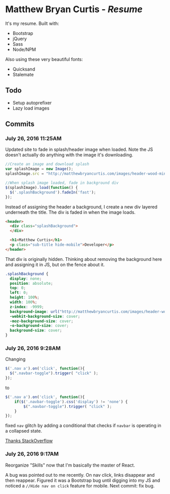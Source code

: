 # Matthew Bryan Curtis - _Resume_
It's my resume. Built with:

* Bootstrap
* jQuery
* Sass
* Node/NPM

Also using these very beautiful fonts:

* Quicksand
* Stalemate

## Todo

* Setup autoprefixer
* Lazy load images

## Commits

### July 26, 2016 11:25AM

Updated site to fade in splash/header image when loaded. Note the JS doesn't actually do anything with the image it's downloading.

```javascript
//Create an image and download splash
var splashImage = new Image();
splashImage.src = "http://matthewbryancurtis.com/images/header-wood-min.jpg";

//When splash image loaded, fade in background div
$(splashImage).load(function() {
  $('.splashBackground').fadeIn('fast');
});
```

Instead of assigning the header a background, I create a new div layered underneath the title. The div is faded in when the image loads.

```html
<header>
  <div class="splashBackground">
  </div>

  <h1>Matthew Curtis</h1>
  <p class="sub-title hide-mobile">Developer</p>
</header>
```

That div is originally hidden. Thinking about removing the background here and assigning it in JS, but on the fence about it.

```css
.splashBackground {
  display: none;
  position: absolute;
  top: 0;
  left: 0;
  height: 100%;
  width: 100%;
  z-index: -9999;
  background-image: url("http://matthewbryancurtis.com/images/header-wood-min.jpg");
  -webkit-background-size: cover;
  -moz-background-size: cover;
  -o-background-size: cover;
  background-size: cover;
}
```

### July 26, 2016 9:28AM

Changing

```javascript
$('.nav a').on('click', function(){
  $(".navbar-toggle").trigger( "click" );
});
```

to

```javascript
$('.nav a').on('click', function(){
    if($('.navbar-toggle').css('display') != 'none') {
        $(".navbar-toggle").trigger( "click" );
    }
});
```

fixed `nav` glitch by adding a conditional that checks if `navbar` is operating in a collapsed state.

[Thanks StackOverflow](http://stackoverflow.com/questions/16680543/hide-twitter-bootstrap-nav-collapse-on-click)

### July 26, 2016 9:17AM

Reorganize "Skills" now that I'm basically the master of React.

A bug was pointed out to me recently. On nav click, links disappear and then reappear. Figured it was a Bootstrap bug until digging into my JS and noticed a `//Hide nav on click` feature for mobile. Next commit: fix bug.
